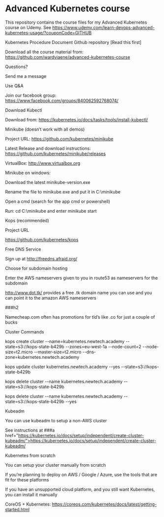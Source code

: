 # Advanced Kubernetes course
This repository contains the course files for my Advanced Kubernetes course on Udemy. See https://www.udemy.com/learn-devops-advanced-kubernetes-usage/?couponCode=GITHUB

Kubernetes Procedure Document
Github repository [Read this first]

Download all the course material from: https://github.com/wardviaene/advanced-kubernetes-course

Questions?

Send me a message

Use Q&A

Join our facebook group: https://www.facebook.com/groups/840062592768074/

Download Kubectl

Download from: https://kubernetes.io/docs/tasks/tools/install-kubectl/

Minikube (doesn’t work with all demos)

Project URL: https://github.com/kubernetes/minikube

Latest Release and download instructions: https://github.com/kubernetes/minikube/releases

VirtualBox: http://www.virtualbox.org

Minikube on windows:

Download the latest minikube-version.exe

Rename the file to minikube.exe and put it in C:\minikube

Open a cmd (search for the app cmd or powershell)

Run: cd C:\minikube and enter minikube start

Kops (recommended)

Project URL

https://github.com/kubernetes/kops

Free DNS Service

Sign up at http://freedns.afraid.org/

Choose for subdomain hosting

Enter the AWS nameservers given to you in route53 as nameservers for the subdomain

http://www.dot.tk/ provides a free .tk domain name you can use and you can point it to the amazon AWS nameservers

###h2

Namecheap.com often has promotions for tld’s like .co for just a couple of bucks

Cluster Commands

kops create cluster --name=kubernetes.newtech.academy --state=s3://kops-state-b429b --zones=eu-west-1a --node-count=2 --node-size=t2.micro --master-size=t2.micro --dns-zone=kubernetes.newtech.academy

kops update cluster kubernetes.newtech.academy --yes --state=s3://kops-state-b429b

kops delete cluster --name kubernetes.newtech.academy --state=s3://kops-state-b429b

kops delete cluster --name kubernetes.newtech.academy --state=s3://kops-state-b429b --yes

Kubeadm

You can use kubeadm to setup a non-AWS cluster

See instructions at ###a href="https://kubernetes.io/docs/setup/independent/create-cluster-kubeadm/">https://kubernetes.io/docs/setup/independent/create-cluster-kubeadm/

Kubernetes from scratch

You can setup your cluster manually from scratch

If you’re planning to deploy on AWS / Google / Azure, use the tools that are fit for these platforms

If you have an unsupported cloud platform, and you still want Kubernetes, you can install it manually

CoreOS + Kubernetes: https://coreos.com/kubernetes/docs/latest/getting-started.html



